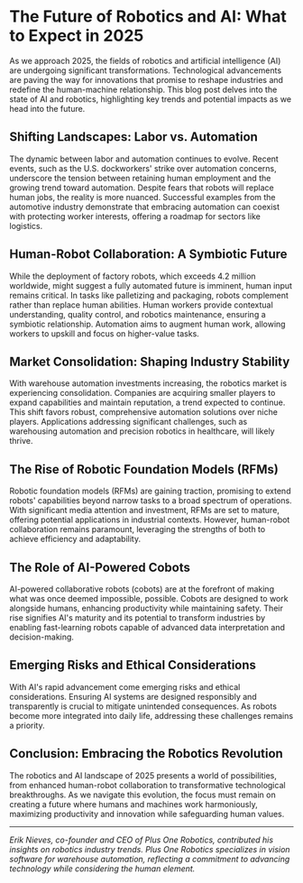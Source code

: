 # The Future of Robotics and AI: What to Expect in 2025

As we approach 2025, the fields of robotics and artificial intelligence (AI) are undergoing significant transformations. Technological advancements are paving the way for innovations that promise to reshape industries and redefine the human-machine relationship. This blog post delves into the state of AI and robotics, highlighting key trends and potential impacts as we head into the future.

## Shifting Landscapes: Labor vs. Automation

The dynamic between labor and automation continues to evolve. Recent events, such as the U.S. dockworkers' strike over automation concerns, underscore the tension between retaining human employment and the growing trend toward automation. Despite fears that robots will replace human jobs, the reality is more nuanced. Successful examples from the automotive industry demonstrate that embracing automation can coexist with protecting worker interests, offering a roadmap for sectors like logistics.

## Human-Robot Collaboration: A Symbiotic Future

While the deployment of factory robots, which exceeds 4.2 million worldwide, might suggest a fully automated future is imminent, human input remains critical. In tasks like palletizing and packaging, robots complement rather than replace human abilities. Human workers provide contextual understanding, quality control, and robotics maintenance, ensuring a symbiotic relationship. Automation aims to augment human work, allowing workers to upskill and focus on higher-value tasks.

## Market Consolidation: Shaping Industry Stability

With warehouse automation investments increasing, the robotics market is experiencing consolidation. Companies are acquiring smaller players to expand capabilities and maintain reputation, a trend expected to continue. This shift favors robust, comprehensive automation solutions over niche players. Applications addressing significant challenges, such as warehousing automation and precision robotics in healthcare, will likely thrive.

## The Rise of Robotic Foundation Models (RFMs)

Robotic foundation models (RFMs) are gaining traction, promising to extend robots' capabilities beyond narrow tasks to a broad spectrum of operations. With significant media attention and investment, RFMs are set to mature, offering potential applications in industrial contexts. However, human-robot collaboration remains paramount, leveraging the strengths of both to achieve efficiency and adaptability.

## The Role of AI-Powered Cobots

AI-powered collaborative robots (cobots) are at the forefront of making what was once deemed impossible, possible. Cobots are designed to work alongside humans, enhancing productivity while maintaining safety. Their rise signifies AI's maturity and its potential to transform industries by enabling fast-learning robots capable of advanced data interpretation and decision-making.

## Emerging Risks and Ethical Considerations

With AI's rapid advancement come emerging risks and ethical considerations. Ensuring AI systems are designed responsibly and transparently is crucial to mitigate unintended consequences. As robots become more integrated into daily life, addressing these challenges remains a priority.

## Conclusion: Embracing the Robotics Revolution

The robotics and AI landscape of 2025 presents a world of possibilities, from enhanced human-robot collaboration to transformative technological breakthroughs. As we navigate this evolution, the focus must remain on creating a future where humans and machines work harmoniously, maximizing productivity and innovation while safeguarding human values.

---

*Erik Nieves, co-founder and CEO of Plus One Robotics, contributed his insights on robotics industry trends. Plus One Robotics specializes in vision software for warehouse automation, reflecting a commitment to advancing technology while considering the human element.*

